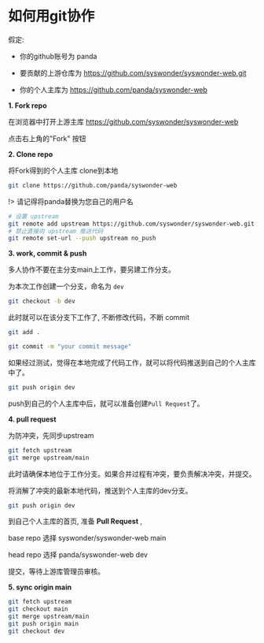 # 如何用git协作

假定:

- 你的github账号为 panda

- 要贡献的上游仓库为 https://github.com/syswonder/syswonder-web.git

- 你的个人主库为 https://github.com/panda/syswonder-web

**1. Fork repo**

在浏览器中打开上游主库 https://github.com/syswonder/syswonder-web

点击右上角的"Fork" 按钮

**2. Clone repo**

将Fork得到的个人主库 clone到本地

```bash
git clone https://github.com/panda/syswonder-web
```

!> 请记得将panda替换为您自己的用户名


```bash
# 设置 upstream
git remote add upstream https://github.com/syswonder/syswonder-web.git
# 禁止直接向 upstream 推送代码
git remote set-url --push upstream no_push
```

**3. work, commit & push**

多人协作不要在主分支main上工作，要另建工作分支。

为本次工作创建一个分支，命名为 `dev`

```bash
git checkout -b dev
```

此时就可以在该分支下工作了, 不断修改代码，不断 commit

```bash
git add .

git commit -m "your commit message"
```

如果经过测试，觉得在本地完成了代码工作，就可以将代码推送到自己的个人主库
中了。

```bash
git push origin dev
```

push到自己的个人主库中后，就可以准备创建`Pull Request`了。

**4. pull request**

为防冲突，先同步upstream

```bash
git fetch upstream
git merge upstream/main
```

此时请确保本地位于工作分支。如果合并过程有冲突，要负责解决冲突，并提交。

将消解了冲突的最新本地代码，推送到个人主库的dev分支。

```bash
git push origin dev
```

到自己个人主库的首页, 准备 **Pull Request** , 

base repo 选择 syswonder/syswonder-web main

head repo 选择 panda/syswonder-web dev

提交，等待上游库管理员审核。

**5. sync origin main**

```bash
git fetch upstream
git checkout main
git merge upstream/main
git push origin main
git checkout dev
```

